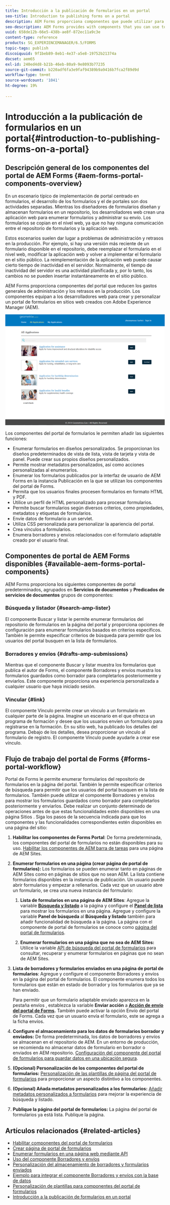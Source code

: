 ```yaml
---
title: Introducción a la publicación de formularios en un portal
seo-title: Introduction to publishing forms on a portal
description: AEM Forms proporciona componentes que puede utilizar para crear su portal de formularios. En este artículo se describen los componentes disponibles del portal de formularios.
seo-description: AEM Forms provides with components that you can use to build your forms portal. This articles introduces you to the available forms portal components.
uuid: 658de12b-66e5-438b-ae8f-872ec11a9c3e
content-type: reference
products: SG_EXPERIENCEMANAGER/6.5/FORMS
topic-tags: publish
discoiquuid: 9f1beb89-8eb1-4e37-a5e8-19752b21374a
docset: aem65
exl-id: 240ed4d8-b21b-46eb-80a9-9e8093b77235
source-git-commit: b220adf6fa3e9faf94389b9a9416b7fca2f89d9d
workflow-type: tm+mt
source-wordcount: '1041'
ht-degree: 19%

---
```


# Introducción a la publicación de formularios en un portal{#introduction-to-publishing-forms-on-a-portal}

## Descripción general de los componentes del portal de AEM Forms {#aem-forms-portal-components-overview}

En un escenario típico de implementación de portal centrado en formularios, el desarrollo de los formularios y el de portales son dos actividades separadas. Mientras los diseñadores de formularios diseñan y almacenan formularios en un repositorio, los desarrolladores web crean una aplicación web para enumerar formularios y administrar su envío. Los formularios se copian en el nivel web, ya que no hay ninguna comunicación entre el repositorio de formularios y la aplicación web.

Estos escenarios suelen dar lugar a problemas de administración y retrasos en la producción. Por ejemplo, si hay una versión más reciente de un formulario disponible en el repositorio, debe reemplazar el formulario en el nivel web, modificar la aplicación web y volver a implementar el formulario en el sitio público. La reimplementación de la aplicación web puede causar cierto tiempo de inactividad en el servidor. Normalmente, el tiempo de inactividad del servidor es una actividad planificada y, por lo tanto, los cambios no se pueden insertar instantáneamente en el sitio público.

AEM Forms proporciona componentes del portal que reducen los gastos generales de administración y los retrasos en la producción. Los componentes equipan a los desarrolladores web para crear y personalizar un portal de formularios en sitios web creados con Adobe Experience Manager (AEM).

![Portal de AEM Forms](assets/aem-forms-portal.png)

Los componentes del portal de formularios le permiten añadir las siguientes funciones:

* Enumerar formularios en diseños personalizados. Se proporcionan los diseños predeterminados de vista de lista, vista de tarjeta y vista de panel. Puede crear sus propios diseños personalizados.
* Permite mostrar metadatos personalizados, así como acciones personalizadas al enumerarlos.
* Enumerar los formularios publicados por la interfaz de usuario de AEM Forms en la instancia Publicación en la que se utilizan los componentes del portal de Forms.
* Permita que los usuarios finales procesen formularios en formato HTML y PDF.
* Utilice un perfil de HTML personalizado para procesar formularios.
* Permite buscar formularios según diversos criterios, como propiedades, metadatos y etiquetas de formularios.
* Envíe datos de formulario a un servlet.
* Utiliza CSS personalizada para personalizar la apariencia del portal.
* Crea vínculos a formularios.
* Enumera borradores y envíos relacionados con el formulario adaptable creado por el usuario final.

## Componentes de portal de AEM Forms disponibles {#available-aem-forms-portal-components}

AEM Forms proporciona los siguientes componentes de portal predeterminados, agrupados en **Servicios de documentos** y **Predicados de servicios de documentos** grupos de componentes:

### Búsqueda y listador {#search-amp-lister}

El componente Buscar y listar le permite enumerar formularios del repositorio de formularios en la página del portal y proporciona opciones de configuración para enumerar formularios basados en criterios específicos. También le permite especificar criterios de búsqueda para permitir que los usuarios del portal busquen en la lista de formularios.

### Borradores y envíos {#drafts-amp-submissions}

Mientras que el componente Buscar y listar muestra los formularios que publica el autor de Forms, el componente Borradores y envíos muestra los formularios guardados como borrador para completarlos posteriormente y enviarlos. Este componente proporciona una experiencia personalizada a cualquier usuario que haya iniciado sesión.

### Vincular {#link}

El componente Vínculo permite crear un vínculo a un formulario en cualquier parte de la página. Imagine un escenario en el que ofrezca un programa de formación y desee que los usuarios envíen un formulario para registrarse en la formación. En su sitio web, ha publicado los detalles del programa. Debajo de los detalles, desea proporcionar un vínculo al formulario de registro. El componente Vínculo puede ayudarle a crear ese vínculo.

## Flujo de trabajo del portal de Forms {#forms-portal-workflow}

Portal de Forms le permite enumerar formularios del repositorio de formularios en la página del portal. También le permite especificar criterios de búsqueda para permitir que los usuarios del portal busquen en la lista de formularios. También puede utilizar el componente Borradores y envíos para mostrar los formularios guardados como borrador para completarlos posteriormente y enviarlos. Debe realizar un conjunto determinado de operaciones antes de que estas funcionalidades estén disponibles en una página Sitios . Siga los pasos de la secuencia indicada para que los componentes y las funcionalidades correspondientes estén disponibles en una página del sitio:

1. **Habilitar los componentes de Forms Portal**: De forma predeterminada, los componentes del portal de formularios no están disponibles para su uso. [Habilitar los componentes de AEM barra de tareas](/help/forms/using/enabling-forms-portal-components.md) para una página de AEM Sites.
1. **Enumerar formularios en una página (crear página de portal de formularios):** Los formularios se pueden enumerar tanto en páginas de AEM Sites como en páginas de sitios que no sean AEM. La lista contiene formularios disponibles en la instancia de publicación. Un usuario puede abrir formularios y empezar a rellenarlos. Cada vez que un usuario abre un formulario, se crea una nueva instancia del formulario:

   1. **Lista de formularios en una página de AEM Sites**: Agregue la variable **[Búsqueda y listado](../../forms/using/creating-form-portal-page.md)** a la página y configure el **[Panel de lista](../../forms/using/creating-form-portal-page.md#p-list-pane-p)** para mostrar los formularios en una página. Agregue y configure la variable **Panel de búsqueda** al **Búsqueda y listado** también para añadir funcionalidad de búsqueda a la página. La página con el componente de portal de formularios se conoce como [página del portal de formularios](../../forms/using/creating-form-portal-page.md).

   1. **Enumerar formularios en una página que no sea de AEM Sites:** Utilice la variable [API de búsqueda del portal de formularios](/help/forms/using/listing-forms-webpage-using-apis.md) para consultar, recuperar y enumerar formularios en páginas que no sean de AEM Sites.

1. **Lista de borradores y formularios enviados en una página de portal de formularios**: Agregue y configure el componente Borradores y envíos en la página del portal de formularios. El componente enumera todos los formularios que están en estado de borrador y los formularios que ya se han enviado.

   Para permitir que un formulario adaptable enviado aparezca en la pestaña envíos , establezca la variable **Enviar acción** a **[Acción de envío del portal de Forms](configuring-submit-actions.md).** También puede activar la opción Envío del portal de Forms. Cada vez que un usuario envía el formulario, este se agrega a la ficha envíos.

1. **Configure el almacenamiento para los datos de formularios borrador y enviados:** De forma predeterminada, los datos de borradores y envíos se almacenan en el repositorio de AEM. En un entorno de producción, se recomienda no almacenar datos de formulario en borrador o enviados en AEM repositorio. [Configuración del componente del portal de formularios para guardar datos en una ubicación segura](../../forms/using/draft-submission-component.md#customizing-the-storage).
1. **(Opcional) Personalización de los componentes del portal de formularios:** [Personalización de las plantillas de página del portal de formularios](../../forms/using/customizing-templates-forms-portal-components.md) para proporcionar un aspecto distintivo a los componentes.
1. **(Opcional) Añada metadatos personalizados a los formularios:** [Añadir metadatos personalizados a formularios](../../forms/using/customizing-templates-forms-portal-components.md) para mejorar la experiencia de búsqueda y listado.
1. **Publique la página del portal de formularios:** La página del portal de formularios ya está lista. Publique la página.

## Artículos relacionados {#related-articles}

* [Habilitar componentes del portal de formularios](/help/forms/using/enabling-forms-portal-components.md)
* [Crear página de portal de formularios](../../forms/using/creating-form-portal-page.md)
* [Enumerar formularios en una página web mediante API](/help/forms/using/listing-forms-webpage-using-apis.md)
* [Uso del componente Borradores y envíos](../../forms/using/draft-submission-component.md)
* [Personalización del almacenamiento de borradores y formularios enviados](../../forms/using/draft-submission-component.md#customizing-the-storage)
* [Ejemplo para integrar el componente Borradores y envíos con la base de datos](integrate-draft-submission-database.md)
* [Personalización de plantillas para componentes del portal de formularios](../../forms/using/customizing-templates-forms-portal-components.md)
* [Introducción a la publicación de formularios en un portal](../../forms/using/introduction-publishing-forms.md)
